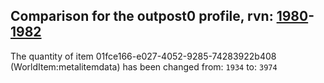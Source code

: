 ## Comparison for the outpost0 profile, rvn: [1980](https://github.com/PRO100KatYT/FortniteProfileRevisions/tree/main/profiles/outpost0/1980%20outpost0.json)-[1982](https://github.com/PRO100KatYT/FortniteProfileRevisions/tree/main/profiles/outpost0/1982%20outpost0.json)

The quantity of item 01fce166-e027-4052-9285-74283922b408 (WorldItem:metalitemdata) has been changed from: `1934` to: `3974`
<br><br>
